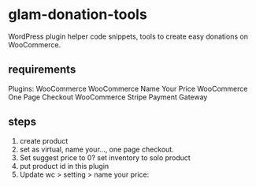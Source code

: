 # glam-donation-tools

WordPress plugin helper code snippets, tools to create easy donations on WooCommerce.

## requirements
Plugins:
WooCommerce
WooCommerce Name Your Price
WooCommerce One Page Checkout
WooCommerce Stripe Payment Gateway

## steps
1. create product
2. set as virtual, name your..., one page checkout.
3. Set suggest price to 0? set inventory to solo product
4. put product id in this plugin
5. Update wc > setting > name your price: 
